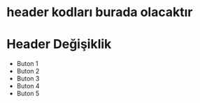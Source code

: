 # header kodları burada olacaktır


# Header Değişiklik
- Buton 1
- Buton 2
- Buton 3
- Buton 4
- Buton 5